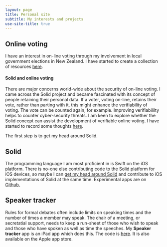 ```yaml
---
layout: page
title: Personal site
subtitle: My interests and projects
use-site-title: true
---
```


## Online voting
I have an interest in on-line voting through my involvement in local government elections in New Zealand. I have started to create a collection of resources [here](Online-voting/).
#### Solid and online voting
There are major concerns world-wide about the security of on-line voting.  I came across the Solid project and became fascinated with its concept of people retaining their personal data. If a voter, voting on-line, retains their vote, rather than parting with it, this might enhance the verifiability of voting. The vote can be counted again, for example. Improving verifiabililty helps to counter cyber-security threats. I am keen to explore whether the Solid concept can assist the development of verifiable online voting.  I have started to record some thoughts [here](Solid-voting/).

The first step is to get my head around Solid.

## Solid
The programming language I am most proficient in is Swift on the iOS platform.  There is no-one else contributing code to the Solid platform for iOS devices, so maybe I can [get my head around Solid](Solid/) and contribute to iOS implementations of Solid at the same time.  Experimental apps are on [Github.](https://github.com/wrmack?utf8=✓&tab=repositories&q=solid)

## Speaker tracker
Rules for formal debates often include limits on speaking times and the number of times a member may speak.  The chair of a meeting, or secretatial support, needs to keep a run-sheet of those who wish to speak and those who have spoken as well as time the speeches. My **Speaker tracker** app is an iPad app which does this. The code is [here](https://github.com/wrmack/SpeakerTracker).  It is also available on the Apple app store.

